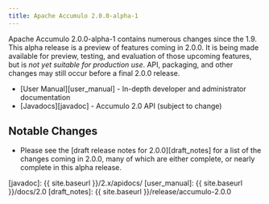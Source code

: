 ```yaml
---
title: Apache Accumulo 2.0.0-alpha-1
---
```


Apache Accumulo 2.0.0-alpha-1 contains numerous changes since the 1.9. This
alpha release is a preview of features coming in 2.0.0. It is being made
available for preview, testing, and evaluation of those upcoming features, but
is *not yet suitable for production use*. API, packaging, and other changes may
still occur before a final 2.0.0 release.

* [User Manual][user_manual] - In-depth developer and administrator documentation
* [Javadocs][javadoc] - Accumulo 2.0 API (subject to change)

## Notable Changes

* Please see the [draft release notes for 2.0.0][draft_notes] for a list of the
  changes coming in 2.0.0, many of which are either complete, or nearly
  complete in this alpha release.

[javadoc]: {{ site.baseurl }}/2.x/apidocs/
[user_manual]: {{ site.baseurl }}/docs/2.0
[draft_notes]: {{ site.baseurl }}/release/accumulo-2.0.0
